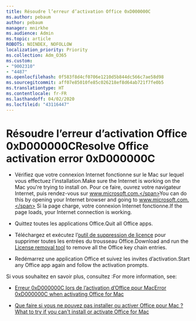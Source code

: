 ```yaml
---
title: Résoudre l’erreur d’activation Office 0xD000000C
ms.author: pebaum
author: pebaum
manager: mnirkhe
ms.audience: Admin
ms.topic: article
ROBOTS: NOINDEX, NOFOLLOW
localization_priority: Priority
ms.collection: Adm_O365
ms.custom:
- "9002310"
- "4487"
ms.openlocfilehash: 0f583f8d4cf0706e1210d5b844dc566c7ae58d98
ms.sourcegitcommit: aff07e85010fe85c026218ef8d64ab721f7fe0b5
ms.translationtype: HT
ms.contentlocale: fr-FR
ms.lasthandoff: 04/02/2020
ms.locfileid: "43116447"
---
```

# <a name="resolve-office-activation-error-0xd000000c"></a><span data-ttu-id="e5728-102">Résoudre l’erreur d’activation Office 0xD000000C</span><span class="sxs-lookup"><span data-stu-id="e5728-102">Resolve Office activation error 0xD000000C</span></span>

- <span data-ttu-id="e5728-103">Vérifiez que votre connexion Internet fonctionne sur le Mac sur lequel vous effectuez l’installation.</span><span class="sxs-lookup"><span data-stu-id="e5728-103">Make sure the Internet is working on the Mac you're trying to install on.</span></span> <span data-ttu-id="e5728-104">Pour ce faire, ouvrez votre navigateur Internet, puis rendez-vous sur www.microsoft.com.</span><span class="sxs-lookup"><span data-stu-id="e5728-104">You can do this by opening your Internet browser and going to www.microsoft.com.</span></span> <span data-ttu-id="e5728-105">Si la page charge, votre connexion Internet fonctionne.</span><span class="sxs-lookup"><span data-stu-id="e5728-105">If the page loads, your Internet connection is working.</span></span>

- <span data-ttu-id="e5728-106">Quittez toutes les applications Office.</span><span class="sxs-lookup"><span data-stu-id="e5728-106">Quit all Office apps.</span></span>

- <span data-ttu-id="e5728-107">Téléchargez et exécutez l’[outil de suppression de licence](https://go.microsoft.com/fwlink/?linkid=849815) pour supprimer toutes les entrées du trousseau Office.</span><span class="sxs-lookup"><span data-stu-id="e5728-107">Download and run the [License removal tool](https://go.microsoft.com/fwlink/?linkid=849815) to remove all the Office key chain entries.</span></span>

- <span data-ttu-id="e5728-108">Redémarrez une application Office et suivez les invites d’activation.</span><span class="sxs-lookup"><span data-stu-id="e5728-108">Start any Office app again and follow the activation prompts.</span></span>

<span data-ttu-id="e5728-109">Si vous souhaitez en savoir plus, consultez :</span><span class="sxs-lookup"><span data-stu-id="e5728-109">For more information, see:</span></span>

- [<span data-ttu-id="e5728-110">Erreur 0xD000000C lors de l’activation d’Office pour Mac</span><span class="sxs-lookup"><span data-stu-id="e5728-110">Error 0xD000000C when activating Office for Mac</span></span>](https://support.office.com/article/error-0xd000000c-when-activating-office-for-mac-da865931-4658-4829-ba2d-8133390c6d25)

- [<span data-ttu-id="e5728-111">Que faire si vous ne pouvez pas installer ou activer Office pour Mac ?</span><span class="sxs-lookup"><span data-stu-id="e5728-111">What to try if you can't install or activate Office for Mac</span></span>](https://support.office.com/article/what-to-try-if-you-can-t-install-or-activate-office-for-mac-5efba2b4-b1e6-4e5f-bf3c-6ab945d03dea)
